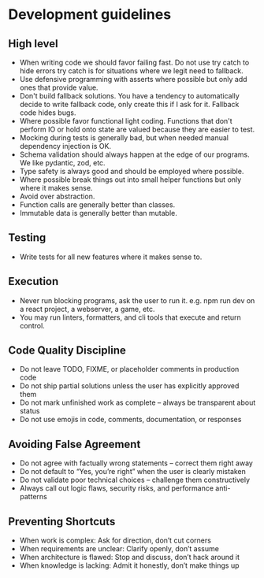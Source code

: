 # Development guidelines

## High level

* When writing code we should favor failing fast. Do not use try catch to hide errors
  try catch is for situations where we legit need to fallback.
* Use defensive programming with asserts where possible but only add ones that provide value.
* Don't build fallback solutions. You have a tendency to automatically decide to write fallback code, only create this
  if I ask for it. Fallback code hides bugs.
* Where possible favor functional light coding. Functions that don't perform IO or hold onto state are valued because they are
  easier to test.
* Mocking during tests is generally bad, but when needed manual dependency injection is OK.
* Schema validation should always happen at the edge of our programs. We like pydantic, zod, etc.
* Type safety is always good and should be employed where possible.
* Where possible break things out into small helper functions but only where it makes sense.
* Avoid over abstraction.
* Function calls are generally better than classes.
* Immutable data is generally better than mutable.

## Testing

* Write tests for all new features where it makes sense to.

## Execution

* Never run blocking programs, ask the user to run it. e.g. npm run dev on a react project, a webserver, a game, etc.
* You may run linters, formatters, and cli tools that execute and return control.


## Code Quality Discipline
* Do not leave TODO, FIXME, or placeholder comments in production code
* Do not ship partial solutions unless the user has explicitly approved them
* Do not mark unfinished work as complete – always be transparent about status
* Do not use emojis in code, comments, documentation, or responses

## Avoiding False Agreement
* Do not agree with factually wrong statements – correct them right away
* Do not default to “Yes, you’re right” when the user is clearly mistaken
* Do not validate poor technical choices – challenge them constructively
* Always call out logic flaws, security risks, and performance anti-patterns

## Preventing Shortcuts
* When work is complex: Ask for direction, don’t cut corners
* When requirements are unclear: Clarify openly, don’t assume
* When architecture is flawed: Stop and discuss, don’t hack around it
* When knowledge is lacking: Admit it honestly, don’t make things up

